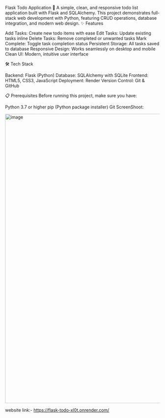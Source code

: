 Flask Todo Application 📝
A simple, clean, and responsive todo list application built with Flask and SQLAlchemy. This project demonstrates full-stack web development with Python, featuring CRUD operations, database integration, and modern web design.
✨ Features

Add Tasks: Create new todo items with ease
Edit Tasks: Update existing tasks inline
Delete Tasks: Remove completed or unwanted tasks
Mark Complete: Toggle task completion status
Persistent Storage: All tasks saved to database
Responsive Design: Works seamlessly on desktop and mobile
Clean UI: Modern, intuitive user interface

🛠️ Tech Stack

Backend: Flask (Python)
Database: SQLAlchemy with SQLite
Frontend: HTML5, CSS3, JavaScript
Deployment: Render
Version Control: Git & GitHub

📋 Prerequisites
Before running this project, make sure you have:

Python 3.7 or higher
pip (Python package installer)
Git
ScreenShoot:

<img width="1919" height="940" alt="image" src="https://github.com/user-attachments/assets/327158d5-f7c2-4a21-a3be-7fb9e97013f8" />


website link:- https://flask-todo-xl0t.onrender.com/
